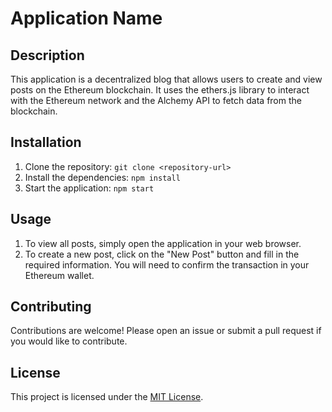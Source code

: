 # Application Name

## Description

This application is a decentralized blog that allows users to create and view posts on the Ethereum blockchain. It uses the ethers.js library to interact with the Ethereum network and the Alchemy API to fetch data from the blockchain.

## Installation

1. Clone the repository: `git clone <repository-url>`
2. Install the dependencies: `npm install`
3. Start the application: `npm start`

## Usage

1. To view all posts, simply open the application in your web browser.
2. To create a new post, click on the "New Post" button and fill in the required information. You will need to confirm the transaction in your Ethereum wallet.

## Contributing

Contributions are welcome! Please open an issue or submit a pull request if you would like to contribute.

## License

This project is licensed under the [MIT License](LICENSE).